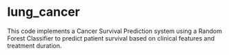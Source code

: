 # lung_cancer
This code implements a Cancer Survival Prediction system using a Random Forest Classifier to predict patient survival based on clinical features and treatment duration.
